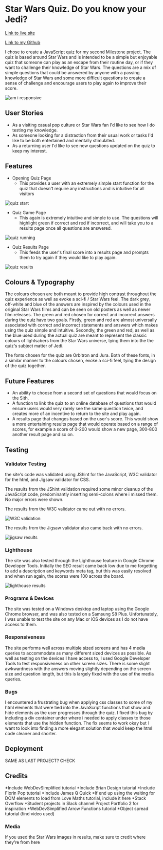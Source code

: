 # Star Wars Quiz. Do you know your Jedi?

[Link to live site](https://george-downer40.github.io/star-wars-quiz/)

[Link to my Github](https://github.com/george-downer40)

I chose to create a JavaScript quiz for my second Milestone project. The quiz is based around Star Wars and is intended to be a simple but enjoyable quiz that someone can play as an escape from their routine day, or if they want to challenge their knowledge of Star Wars. The questions are a mix of simple questions that could be answered by anyone with a passing knowledge of Star Wars and some more difficult questions to create a sense of challenge and encourage users to play again to improve their score.

![am i responsive](/assets/images/am-i-responsive.PNG "examples of quiz running on multiple devices")

## User Stories
* As a visiting casual pop culture or Star Wars fan I'd like to see how I do testing my knowledge.
* As someone looking for a distraction from their usual work or tasks I'd like to be both entertained and mentally stimulated.
* As a returning user I'd like to see new questions updated on the quiz to keep my interest.

## Features

* Opening Quiz Page
    * This provides a user with an extremely simple start function for the quiz that doesn't require any instructions and is intuitive for all visitors

![quiz start](/assets/images/quiz-opening-page.PNG "start button for quiz with enticing text")

* Quiz Game Page
    * This again is extremely intuitive and simple to use. The questions will highlight green if correct and red if incorrect, and will take you to a results page once all questions are answered.

![quiz running](/assets/images/quiz-results.PNG "quiz game running")

* Quiz Results Page
    * This feeds the user's final score into a results page and prompts them to try again if they would like to play again.

![quiz results](/assets/images/quiz-results.PNG "results from quiz")

## Colours & Typography

The colours chosen are both meant to provide high contrast throughout the quiz experience as well as evoke a sci-fi / Star Wars feel. The dark grey, off-white and blue of the answers are inspired by the colours used in the original Star Wars films and can be seen on old posters as well as newer film releases. The green and red chosen for correct and incorrect answers during the quiz have two goals. Firstly, green and red are almost universally associated with correct and incorrect statements and answers which makes using the quiz simple and intuitive. Secondly, the green and red, as well as the blue used during the actual quiz are meant to represent the classic colours of lightsabers from the Star Wars universe, tying them into the the quiz's subject matter of Jedi.

The fonts chosen for the quiz are Orbitron and Jura. Both of these fonts, in a similar manner to the colours chosen, evoke a sci-fi feel, tying the design of the quiz together.

## Future Features

* An ability to choose from a second set of questions that would focus on the Sith.
* A function to link the quiz to an online database of questions that would ensure users would very rarely see the same question twice, and creates more of an incentive to return to the site and play again.
* A results page that changes based on the user's score. This would show a more entertaining results page that would operate based on a range of scores, for example a score of 0-200 would show a new page, 300-800 another result page and so on.

## Testing
### Validator Testing

the site's code was validated using JShint for the JavaScript, W3C validator for the html, and Jigsaw validator for CSS.

The results from the JShint validation required some minor cleanup of the JavaScript code, predominantly inserting semi-colons where i missed them. No major errors were shown.

The results from the W3C validator came out with no errors.

![W3C validation](/assets/images/W3C-validation.PNG "W3C validation results")

The results from the Jigsaw validator also came back with no errors.

![jigsaw results](/assets/images/jigsaw-css-validation.PNG "jigsaw validation results")

### Lighthouse

The site was also tested through the Lighthouse feature in Google Chrome Developer Tools. Initially the SEO result came back low due to me forgetting to add a description and keywords meta tag, but this was easily resolved and when run again, the scores were 100 across the board.

![lighthouse results](/assets/images/lighthouse-validation.PNG "lighthouse results")

### Programs & Devices

The site was tested on a Windows desktop and laptop using the Google Chrome browser, and was also tested on a Samsung S8 Plus. Unfortunately, I was unable to test the site on any Mac or iOS devices as I do not have access to them.

### Responsiveness

The site performs well across multiple sized screens and has 4 media queries to accommodate as many different sized devices as possible. As well as testing on the devices I have access to, I used Google Developer Tools to test responsiveness on other screen sizes. There is some slight awkwardness with the answers moving slightly depending on the screen size and question length, but this is largely fixed with the use of the media queries.

### Bugs

I encountered a frustrating bug when applying css classes to some of my html elements that were tied into the JavaScript functions that show and hide elements as the user progresses through the quiz. I fixed this bug by including a div container under where i needed to apply classes to those elements that use the hidden function. The fix seems to work okay but I want to look into finding a more elegant solution that would keep the html code cleaner and shorter.

## Deployment

SAME AS LAST PROJECT? CHECK

## Credits

*Include WebDevSimplified tutorial
*Include Brian Design tutorial
*Include Florin Pop tutorial
*Include James Q Quick
*If end up using the waiting for DOM elements to load from Love Maths tutorial, include it here
*Stack Overflow
*Student projects in Slack channel Project Portfolio 2 for inspiration
*WebDevSimplified Arrow Functions tutorial
*Object spread tutorial (find video used)

### Media
If you used the Star Wars images in results, make sure to credit where they're from here